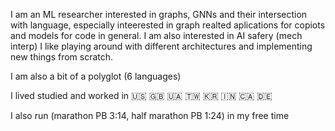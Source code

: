 I am an ML researcher interested in graphs, GNNs and their intersection with language, especially inteerested in graph realted aplications for copiots and models for code in general. I am also interested in AI safery (mech interp) I like playing around with different architectures and implementing new things from scratch. 

I am also a bit of a polyglot (6 languages)

I lived studied and worked in 🇺🇸 🇬🇧 🇺🇦 🇹🇼 🇰🇷 🇮🇳 🇨🇦 🇩🇪

I also run (marathon PB 3:14, half marathon PB 1:24) in my free time
